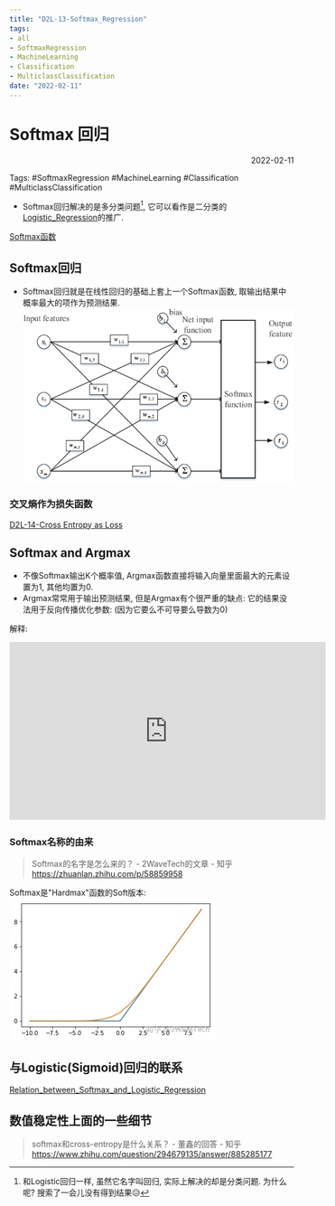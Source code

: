 ```yaml
---
title: "D2L-13-Softmax_Regression"
tags:
- all
- SoftmaxRegression
- MachineLearning
- Classification
- MulticlassClassification
date: "2022-02-11"
---
```

# Softmax 回归

<div align="right"> 2022-02-11</div>

Tags: #SoftmaxRegression #MachineLearning #Classification #MulticlassClassification 

- Softmax回归解决的是多分类问题[^1], 它可以看作是二分类的[Logistic_Regression](notes/2021/2021.8/Part.12_Logistic_Regression(ML_Andrew.Ng.).md)的推广.

[Softmax函数](notes/2022/2022.2/Softmax函数.md)

## Softmax回归
- Softmax回归就是在线性回归的基础上套上一个Softmax函数, 取输出结果中概率最大的项作为预测结果.
![](notes/2022/2022.2/assets/Pasted%20image%2020220211175631.png)

### 交叉熵作为损失函数
[D2L-14-Cross Entropy as Loss](notes/2022/2022.2/D2L-14-Cross%20Entropy%20as%20Loss.md)




## Softmax and Argmax
- 不像Softmax输出K个概率值, Argmax函数直接将输入向量里面最大的元素设置为1, 其他均置为0.
- Argmax常常用于输出预测结果, 但是Argmax有个很严重的缺点: 它的结果没法用于反向传播优化参数: (因为它要么不可导要么导数为0)

解释: 
<iframe width="560" height="315" src="https://www.youtube.com/embed/KpKog-L9veg?start=185" title="YouTube video player" frameborder="0" allow="accelerometer; autoplay; clipboard-write; encrypted-media; gyroscope; picture-in-picture" allowfullscreen></iframe>

### Softmax名称的由来
> Softmax的名字是怎么来的？ - 2WaveTech的文章 - 知乎 https://zhuanlan.zhihu.com/p/58859958

Softmax是"Hardmax"函数的Soft版本: 
![](notes/2022/2022.2/assets/Pasted%20image%2020220211181821.png)



## 与Logistic(Sigmoid)回归的联系
[Relation_between_Softmax_and_Logistic_Regression](notes/2022/2022.2/Relation_between_Softmax_and_Logistic_Regression.md)


## 数值稳定性上面的一些细节
> softmax和cross-entropy是什么关系？ - 董鑫的回答 - 知乎 https://www.zhihu.com/question/294679135/answer/885285177



[^1]: 和Logistic回归一样, 虽然它名字叫回归, 实际上解决的却是分类问题. 为什么呢? 搜索了一会儿没有得到结果😥
